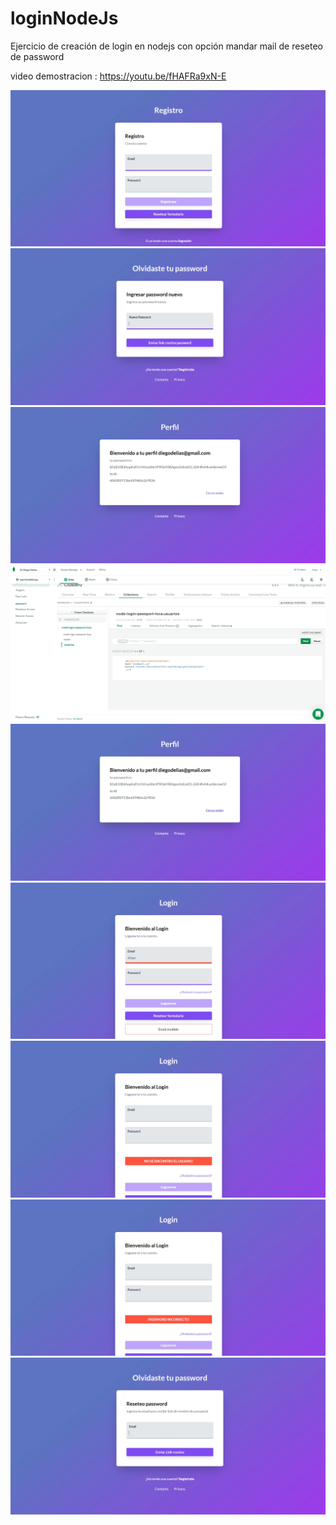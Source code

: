 # loginNodeJs
Ejercicio de creación de login en nodejs con opción mandar mail de reseteo de  password

video demostracion : https://youtu.be/fHAFRa9xN-E 

![](fotos/1.jpg)
![](fotos/2.jpg)
![](fotos/3.jpg)
![](fotos/4.jpg)
![](fotos/5.jpg)
![](fotos/6.jpg)
![](fotos/7.jpg)
![](fotos/8.jpg)
![](fotos/9.jpg)
